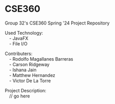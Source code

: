 # CSE360
Group 32's CSE360 Spring '24 Project Repository
  
Used Technology:  
&emsp;- JavaFX  
&emsp;- File I/O  

Contributers:  
&emsp;- Rodolfo Magallanes Barreras  
&emsp;- Carson Ridgeway  
&emsp;- Ishana Jain  
&emsp;- Matthew Hernandez  
&emsp;- Victor De La Torre  

Project Description:  
&emsp;// go here  
